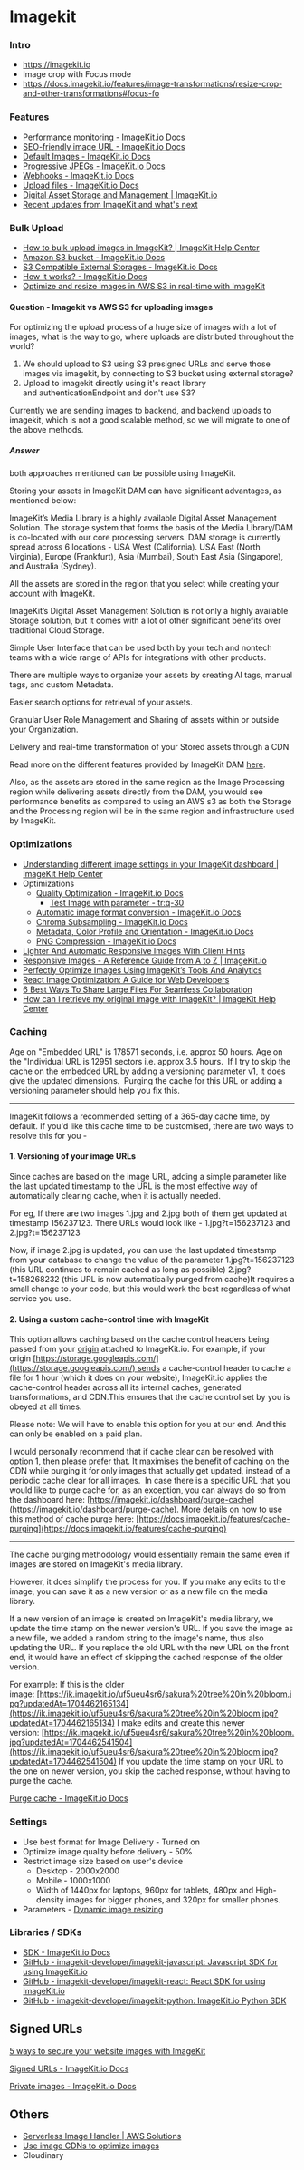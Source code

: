 # Imagekit

### Intro

- https://imagekit.io
- Image crop with Focus mode
- https://docs.imagekit.io/features/image-transformations/resize-crop-and-other-transformations#focus-fo

### Features

- [Performance monitoring - ImageKit.io Docs](https://docs.imagekit.io/features/performance-monitoring)
- [SEO-friendly image URL - ImageKit.io Docs](https://docs.imagekit.io/features/dynamic-seo-suffix)
- [Default Images - ImageKit.io Docs](https://docs.imagekit.io/features/default-images)
- [Progressive JPEGs - ImageKit.io Docs](https://docs.imagekit.io/features/progressive-jpegs)
- [Webhooks - ImageKit.io Docs](https://docs.imagekit.io/api-reference/api-introduction/webhooks)
- [Upload files - ImageKit.io Docs](https://docs.imagekit.io/media-library/overview/upload-files)
- [Digital Asset Storage and Management | ImageKit.io](https://imagekit.io/features/digital-asset-storage/)
- [Recent updates from ImageKit and what's next](https://imagekit.io/blog/imagekit-recent-updates-future-roadmap-022024)

### Bulk Upload

- [How to bulk upload images in ImageKit? | ImageKit Help Center](https://help.imagekit.io/en/articles/2558077-how-to-bulk-upload-images-in-imagekit)
- [Amazon S3 bucket - ImageKit.io Docs](https://docs.imagekit.io/integration/configure-origin/amazon-s3-bucket-origin)
- [S3 Compatible External Storages - ImageKit.io Docs](https://docs.imagekit.io/integration/configure-origin/s3-compatible-external-storages)
- [How it works? - ImageKit.io Docs](https://docs.imagekit.io/integration/how-it-works)
- [Optimize and resize images in AWS S3 in real-time with ImageKit](https://imagekit.io/blog/image-optimization-resize-aws-s3-imagekit/)

#### Question - Imagekit vs AWS S3 for uploading images

For optimizing the upload process of a huge size of images with a lot of images, what is the way to go, where uploads are distributed throughout the world?

1. We should upload to S3 using S3 presigned URLs and serve those images via imagekit, by connecting to S3 bucket using external storage?
2. Upload to imagekit directly using it's react library and authenticationEndpoint and don't use S3?

Currently we are sending images to backend, and backend uploads to imagekit, which is not a good scalable method, so we will migrate to one of the above methods.

##### Answer

both approaches mentioned can be possible using ImageKit.

Storing your assets in ImageKit DAM can have significant advantages, as mentioned below:

ImageKit’s Media Library is a highly available Digital Asset Management Solution. The storage system that forms the basis of the Media Library/DAM is co-located with our core processing servers. DAM storage is currently spread across 6 locations - USA West (California). USA East (North Virginia), Europe (Frankfurt), Asia (Mumbai), South East Asia (Singapore), and Australia (Sydney).

All the assets are stored in the region that you select while creating your account with ImageKit.

ImageKit’s Digital Asset Management Solution is not only a highly available Storage solution, but it comes with a lot of other significant benefits over traditional Cloud Storage.

Simple User Interface that can be used both by your tech and nontech teams with a wide range of APIs for integrations with other products.

There are multiple ways to organize your assets by creating AI tags, manual tags, and custom Metadata.

Easier search options for retrieval of your assets.

Granular User Role Management and Sharing of assets within or outside your Organization.

Delivery and real-time transformation of your Stored assets through a CDN

Read more on the different features provided by ImageKit DAM [here](https://docs.imagekit.io/media-library/overview).

Also, as the assets are stored in the same region as the Image Processing region while delivering assets directly from the DAM, you would see performance benefits as compared to using an AWS s3 as both the Storage and the Processing region will be in the same region and infrastructure used by ImageKit.

### Optimizations

- [Understanding different image settings in your ImageKit dashboard | ImageKit Help Center](https://help.imagekit.io/en/articles/2513507-understanding-different-image-settings-in-your-imagekit-dashboard)
- Optimizations
    - [Quality Optimization - ImageKit.io Docs](https://docs.imagekit.io/features/image-optimization/quality-optimization)
        - [Test Image with parameter - tr:q-30](https://ik.imagekit.io/blocktoonsofficial/comics/656816bd25b970fa8e826090/chapter_2/tr:q-30/1)
    - [Automatic image format conversion - ImageKit.io Docs](https://docs.imagekit.io/features/image-optimization/automatic-image-format-conversion)
    - [Chroma Subsampling - ImageKit.io Docs](https://docs.imagekit.io/features/image-optimization/chroma-subsampling)
    - [Metadata, Color Profile and Orientation - ImageKit.io Docs](https://docs.imagekit.io/features/image-optimization/metadata-color-profile-and-orientation)
    - [PNG Compression - ImageKit.io Docs](https://docs.imagekit.io/features/image-optimization/png-compression)
- [Lighter And Automatic Responsive Images With Client Hints](https://imagekit.io/blog/lighter-automatic-responsive-images-client-hints/)
- [Responsive Images - A Reference Guide from A to Z | ImageKit.io](https://imagekit.io/responsive-images/)
- [Perfectly Optimize Images Using ImageKit’s Tools And Analytics](https://imagekit.io/blog/how-to-use-imagekits-tools-and-analytics-to-perfectly-optimize-your-images/)
- [React Image Optimization: A Guide for Web Developers](https://imagekit.io/blog/react-image-optimization/)
- [6 Best Ways To Share Large Files For Seamless Collaboration](https://imagekit.io/blog/how-to-share-large-files-over-internet/)
- [How can I retrieve my original image with ImageKit? | ImageKit Help Center](https://help.imagekit.io/en/articles/3129423-how-can-i-retrieve-my-original-image-with-imagekit)

### Caching

Age on "Embedded URL" is 178571 seconds, i.e. approx 50 hours.
Age on the "Individual URL is 12951 sectors i.e. approx 3.5 hours.
​
If I try to skip the cache on the embedded URL by adding a versioning parameter v1, it does give the updated dimensions.
​
Purging the cache for this URL or adding a versioning parameter should help you fix this.

---

ImageKit follows a recommended setting of a 365-day cache time, by default. If you'd like this cache time to be customised, there are two ways to resolve this for you -

#### 1. Versioning of your image URLs

Since caches are based on the image URL, adding a simple parameter like the last updated timestamp to the URL is the most effective way of automatically clearing cache, when it is actually needed.

For eg, If there are two images 1.jpg and 2.jpg both of them get updated at timestamp 156237123. There URLs would look like - 1.jpg?t=156237123 and 2.jpg?t=156237123

Now, if image 2.jpg is updated, you can use the last updated timestamp from your database to change the value of the parameter 1.jpg?t=156237123 (this URL continues to remain cached as long as possible) 2.jpg?t=158268232 (this URL is now automatically purged from cache)It requires a small change to your code, but this would work the best regardless of what service you use.
​

#### 2. Using a custom cache-control time with ImageKit

This option allows caching based on the cache control headers being passed from your [origin](https://app.intercom.com/integration/configure-origin) attached to ImageKit.io. For example, if your origin [https://storage.googleapis.com/](https://storage.googleapis.com/) sends a cache-control header to cache a file for 1 hour (which it does on your website), ImageKit.io applies the cache-control header across all its internal caches, generated transformations, and CDN.This ensures that the cache control set by you is obeyed at all times.

Please note: We will have to enable this option for you at our end. And this can only be enabled on a paid plan.

I would personally recommend that if cache clear can be resolved with option 1, then please prefer that. It maximises the benefit of caching on the CDN while purging it for only images that actually get updated, instead of a periodic cache clear for all images.
​
In case there is a specific URL that you would like to purge cache for, as an exception, you can always do so from the dashboard here: [https://imagekit.io/dashboard/purge-cache](https://imagekit.io/dashboard/purge-cache). More details on how to use this method of cache purge here: [https://docs.imagekit.io/features/cache-purging](https://docs.imagekit.io/features/cache-purging)

---

The cache purging methodology would essentially remain the same even if images are stored on ImageKit's media library.

However, it does simplify the process for you.
If you make any edits to the image, you can save it as a new version or as a new file on the media library.

If a new version of an image is created on ImageKit's media library, we update the time stamp on the newer version's URL.
If you save the image as a new file, we added a random string to the image's name, thus also updating the URL.
If you replace the old URL with the new URL on the front end, it would have an effect of skipping the cached response of the older version.

For example: If this is the older image: [https://ik.imagekit.io/uf5ueu4sr6/sakura%20tree%20in%20bloom.jpg?updatedAt=1704462165134](https://ik.imagekit.io/uf5ueu4sr6/sakura%20tree%20in%20bloom.jpg?updatedAt=1704462165134)
I make edits and create this newer version: [https://ik.imagekit.io/uf5ueu4sr6/sakura%20tree%20in%20bloom.jpg?updatedAt=1704462541504](https://ik.imagekit.io/uf5ueu4sr6/sakura%20tree%20in%20bloom.jpg?updatedAt=1704462541504)
If you update the time stamp on your URL to the one on newer version, you skip the cached response, without having to purge the cache.

[Purge cache - ImageKit.io Docs](https://docs.imagekit.io/api-reference/media-api/purge-cache)

### Settings

- Use best format for Image Delivery - Turned on
- Optimize image quality before delivery - 50%
- Restrict image size based on user's device
    - Desktop - 2000x2000
    - Mobile - 1000x1000
    - Width of 1440px for laptops, 960px for tablets, 480px and High-density images for bigger phones, and 320px for smaller phones.
- Parameters - [Dynamic image resizing](https://imagekit.io/blog/dynamic-image-resizing/)

### Libraries / SDKs

- [SDK - ImageKit.io Docs](https://docs.imagekit.io/api-reference/api-introduction/sdk)
- [GitHub - imagekit-developer/imagekit-javascript: Javascript SDK for using ImageKit.io](https://github.com/imagekit-developer/imagekit-javascript)
- [GitHub - imagekit-developer/imagekit-react: React SDK for using ImageKit.io](https://github.com/imagekit-developer/imagekit-react)
- [GitHub - imagekit-developer/imagekit-python: ImageKit.io Python SDK](https://github.com/imagekit-developer/imagekit-python)

## Signed URLs

[5 ways to secure your website images with ImageKit](https://imagekit.io/blog/secure-website-images-with-imagekit/)

[Signed URLs - ImageKit.io Docs](https://docs.imagekit.io/features/security/signed-urls)

[Private images - ImageKit.io Docs](https://docs.imagekit.io/features/security/private-images)

## Others

- [Serverless Image Handler | AWS Solutions](https://aws.amazon.com/solutions/implementations/serverless-image-handler/)
- [Use image CDNs to optimize images](https://web.dev/image-cdns/)
- Cloudinary
